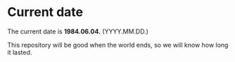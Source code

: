 # Current date

The current date is **1984.06.04.** (YYYY.MM.DD.)

This repository will be good when the world ends, so we will know how long it lasted.
